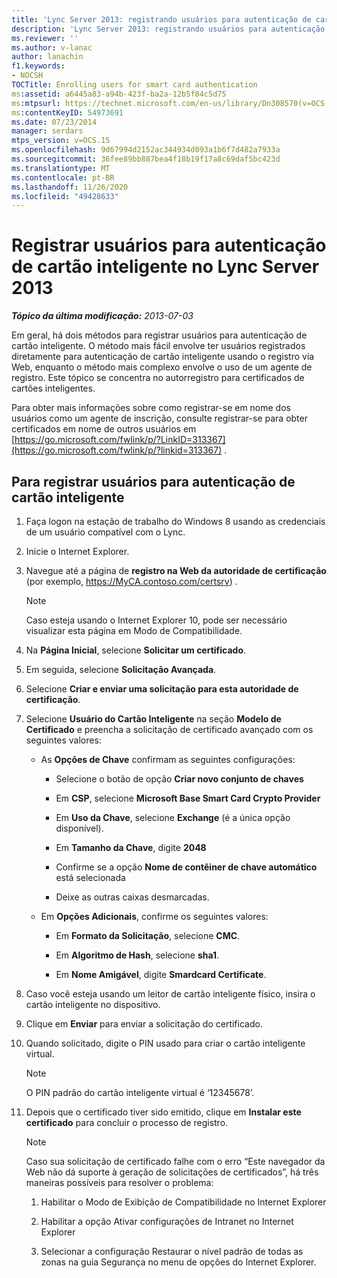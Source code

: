 ```yaml
---
title: 'Lync Server 2013: registrando usuários para autenticação de cartão inteligente'
description: 'Lync Server 2013: registrando usuários para autenticação de cartão inteligente.'
ms.reviewer: ''
ms.author: v-lanac
author: lanachin
f1.keywords:
- NOCSH
TOCTitle: Enrolling users for smart card authentication
ms:assetid: a6445a83-a94b-423f-ba2a-12b5f84c5d75
ms:mtpsurl: https://technet.microsoft.com/en-us/library/Dn308570(v=OCS.15)
ms:contentKeyID: 54973691
ms.date: 07/23/2014
manager: serdars
mtps_version: v=OCS.15
ms.openlocfilehash: 9d67994d2152ac344934d093a1b6f7d482a7933a
ms.sourcegitcommit: 36fee89bb887bea4f18b19f17a8c69daf5bc423d
ms.translationtype: MT
ms.contentlocale: pt-BR
ms.lasthandoff: 11/26/2020
ms.locfileid: "49428633"
---
```

# <a name="enrolling-users-for-smart-card-authentication-in-lync-server-2013"></a>Registrar usuários para autenticação de cartão inteligente no Lync Server 2013

<div data-xmlns="http://www.w3.org/1999/xhtml">

<div class="topic" data-xmlns="http://www.w3.org/1999/xhtml" data-msxsl="urn:schemas-microsoft-com:xslt" data-cs="https://msdn.microsoft.com/">

<div data-asp="https://msdn2.microsoft.com/asp">



</div>

<div id="mainSection">

<div id="mainBody">

<span> </span>

_**Tópico da última modificação:** 2013-07-03_

Em geral, há dois métodos para registrar usuários para autenticação de cartão inteligente. O método mais fácil envolve ter usuários registrados diretamente para autenticação de cartão inteligente usando o registro via Web, enquanto o método mais complexo envolve o uso de um agente de registro. Este tópico se concentra no autorregistro para certificados de cartões inteligentes.

Para obter mais informações sobre como registrar-se em nome dos usuários como um agente de inscrição, consulte registrar-se para obter certificados em nome de outros usuários em [https://go.microsoft.com/fwlink/p/?LinkID=313367](https://go.microsoft.com/fwlink/p/?linkid=313367) .

<div>

## <a name="to-enroll-users-for-smart-card-authentication"></a>Para registrar usuários para autenticação de cartão inteligente

1.  Faça logon na estação de trabalho do Windows 8 usando as credenciais de um usuário compatível com o Lync.

2.  Inicie o Internet Explorer.

3.  Navegue até a página de **registro na Web da autoridade de certificação** (por exemplo, https://MyCA.contoso.com/certsrv) .
    
    <div>
    

    > [!NOTE]  
    > Caso esteja usando o Internet Explorer 10, pode ser necessário visualizar esta página em Modo de Compatibilidade.

    
    </div>

4.  Na **Página Inicial**, selecione **Solicitar um certificado**.

5.  Em seguida, selecione **Solicitação Avançada**.

6.  Selecione **Criar e enviar uma solicitação para esta autoridade de certificação**.

7.  Selecione **Usuário do Cartão Inteligente** na seção **Modelo de Certificado** e preencha a solicitação de certificado avançado com os seguintes valores:
    
      - As **Opções de Chave** confirmam as seguintes configurações:
        
          - Selecione o botão de opção **Criar novo conjunto de chaves**
        
          - Em **CSP**, selecione **Microsoft Base Smart Card Crypto Provider**
        
          - Em **Uso da Chave**, selecione **Exchange** (é a única opção disponível).
        
          - Em **Tamanho da Chave**, digite **2048**
        
          - Confirme se a opção **Nome de contêiner de chave automático** está selecionada
        
          - Deixe as outras caixas desmarcadas.
    
      - Em **Opções Adicionais**, confirme os seguintes valores:
        
          - Em **Formato da Solicitação**, selecione **CMC**.
        
          - Em **Algoritmo de Hash**, selecione **sha1**.
        
          - Em **Nome Amigável**, digite **Smardcard Certificate**.

8.  Caso você esteja usando um leitor de cartão inteligente físico, insira o cartão inteligente no dispositivo.

9.  Clique em **Enviar** para enviar a solicitação do certificado.

10. Quando solicitado, digite o PIN usado para criar o cartão inteligente virtual.
    
    <div>
    

    > [!NOTE]  
    > O PIN padrão do cartão inteligente virtual é ‘12345678’.

    
    </div>

11. Depois que o certificado tiver sido emitido, clique em **Instalar este certificado** para concluir o processo de registro.
    
    <div>
    

    > [!NOTE]  
    > Caso sua solicitação de certificado falhe com o erro “Este navegador da Web não dá suporte à geração de solicitações de certificados”, há três maneiras possíveis para resolver o problema: 
    > <OL>
    > <LI>
    > <P>Habilitar o Modo de Exibição de Compatibilidade no Internet Explorer</P>
    > <LI>
    > <P>Habilitar a opção Ativar configurações de Intranet no Internet Explorer</P>
    > <LI>
    > <P>Selecionar a configuração Restaurar o nível padrão de todas as zonas na guia Segurança no menu de opções do Internet Explorer.</P></LI></OL>

    
    </div>

</div>

</div>

<span> </span>

</div>

</div>

</div>

